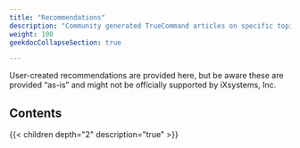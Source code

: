 ```yaml
---
title: "Recommendations"
description: "Community generated TrueCommand articles on specific topics."
weight: 100
geekdocCollapseSection: true

---
```


User-created recommendations are provided here, but be aware these are provided “as-is” and might not be officially supported by iXsystems, Inc.

## Contents

{{< children depth="2" description="true" >}}

